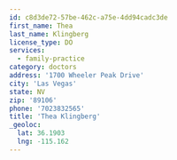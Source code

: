 ```yaml
---
id: c8d3de72-57be-462c-a75e-4dd94cadc3de
first_name: Thea
last_name: Klingberg
license_type: DO
services:
  - family-practice
category: doctors
address: '1700 Wheeler Peak Drive'
city: 'Las Vegas'
state: NV
zip: '89106'
phone: '7023832565'
title: 'Thea Klingberg'
_geoloc:
  lat: 36.1903
  lng: -115.162
---
```


